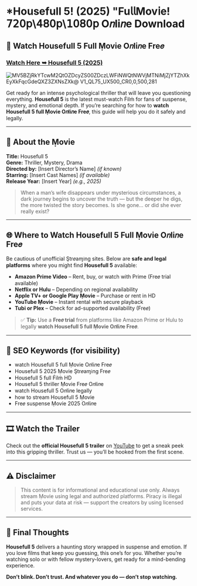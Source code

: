 # *Housefull 5! (2025) "Fu𝗅𝗅Mov𝗂e! 𝟩𝟤𝟢𝗉\𝟦𝟪𝟢𝗉\𝟣𝟢𝟪𝟢𝗉 O𝑛li𝑛e Download

## 🎥 Watch Housefull 5 Full Ṃovie O𝑛li𝑛e Fre𝑒

### [Watch Here ➥ Housefull 5 (2025)](https://flixgenius.site/movie/1146210/5)

![MV5BZjRkYTcwM2QtOZDcyZS00ZDczLWFiNWQtNWVjMTNiMjZjYTZhXkEyXkFqcGdeQXZ3ZXNsZXk@ _V1_QL75_UX500_CR0,0,500,281_](https://media.themoviedb.org/t/p/w533_and_h300_bestv2/8lNbxRsGKzWdtLk6hKdB1z11pjE.jpg)

Get ready for an intense psychological thriller that will leave you questioning everything. **Housefull 5** is the latest must-watch Ḟilṁ for fans of suspense, mystery, and emotional depth. If you’re searching for how to **watch Housefull 5 full Ṃovie O𝑛li𝑛e Fre𝑒**, this guide will help you do it safely and legally.

---

## 🧠 About the Ṃovie

**Title:** Housefull 5  
**Genre:** Thriller, Mystery, Drama  
**Directed by:** [Insert Director’s Name] *(if known)*  
**Starring:** [Insert Cast Names] *(if available)*  
**Release Year:** [Insert Year] *(e.g., 2025)*

> When a man’s wife disappears under mysterious circumstances, a dark journey begins to uncover the truth — but the deeper he digs, the more twisted the story becomes. Is she gone… or did she ever really exist?

---

## 🌐 Where to Watch Housefull 5 Full Ṃovie O𝑛li𝑛e Fre𝑒

Be cautious of unofficial Ştr𝑒aɱ𝔦ng sites. Below are **safe and legal platforms** where you might find **Housefull 5** available:

- **Amazon Prime Video** – Rent, buy, or watch with Prime (Fre𝑒 trial available)
- **Netflix or Hulu** – Depending on regional availability
- **Apple TV+ or Google Play Ṃovie** – Purchase or rent in HD
- **YouTube Ṃovie** – Instant rental with secure playback
- **Tubi or Plex** – Check for ad-supported availability (Fre𝑒)

> ✅ **Tip:** Use a **Fre𝑒 trial** from platforms like Amazon Prime or Hulu to legally **watch Housefull 5 full Ṃovie O𝑛li𝑛e Fre𝑒**.

---

## 🔎 SEO Keywords (for visibility)

- watch Housefull 5 full Ṃovie O𝑛li𝑛e Fre𝑒  
- Housefull 5 2025 Ṃovie Ştr𝑒aɱ𝔦ng Fre𝑒  
- Housefull 5 full Ḟilṁ HD  
- Housefull 5 thriller Ṃovie Fre𝑒 O𝑛li𝑛e  
- watch Housefull 5 O𝑛li𝑛e legally  
- how to stream Housefull 5 Ṃovie  
- Fre𝑒 suspense Ṃovie 2025 O𝑛li𝑛e  

---

## 🎞️ Watch the Trailer

Check out the **official Housefull 5 trailer** on [YouTube](https://www.youtube.com) to get a sneak peek into this gripping thriller. Trust us — you’ll be hooked from the first scene.

---

## ⚠️ Disclaimer

> This content is for informational and educational use only. Always stream Ṃovie using legal and authorized platforms. Piracy is illegal and puts your data at risk — support the creators by using licensed services.

---

## 💭 Final Thoughts

**Housefull 5** delivers a haunting story wrapped in suspense and emotion. If you love films that keep you guessing, this one’s for you. Whether you’re watching solo or with fellow mystery-lovers, get ready for a mind-bending experience.

**Don’t blink. Don’t trust. And whatever you do — don’t stop watching.**
